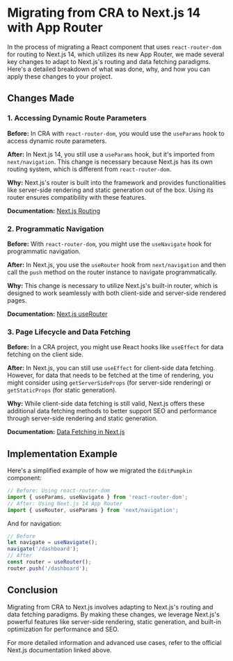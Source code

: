 # Migrating from CRA to Next.js 14 with App Router

In the process of migrating a React component that uses `react-router-dom` for routing to Next.js 14, which utilizes its new App Router, we made several key changes to adapt to Next.js's routing and data fetching paradigms. Here's a detailed breakdown of what was done, why, and how you can apply these changes to your project.

## Changes Made

### 1. Accessing Dynamic Route Parameters

**Before:** In CRA with `react-router-dom`, you would use the `useParams` hook to access dynamic route parameters.

**After:** In Next.js 14, you still use a `useParams` hook, but it's imported from `next/navigation`. This change is necessary because Next.js has its own routing system, which is different from `react-router-dom`.

**Why:** Next.js's router is built into the framework and provides functionalities like server-side rendering and static generation out of the box. Using its router ensures compatibility with these features.

**Documentation:** [Next.js Routing](https://nextjs.org/docs/routing/introduction)

### 2. Programmatic Navigation

**Before:** With `react-router-dom`, you might use the `useNavigate` hook for programmatic navigation.

**After:** In Next.js, you use the `useRouter` hook from `next/navigation` and then call the `push` method on the router instance to navigate programmatically.

**Why:** This change is necessary to utilize Next.js's built-in router, which is designed to work seamlessly with both client-side and server-side rendered pages.

**Documentation:** [Next.js useRouter](https://nextjs.org/docs/api-reference/next/router#userouter)

### 3. Page Lifecycle and Data Fetching

**Before:** In a CRA project, you might use React hooks like `useEffect` for data fetching on the client side.

**After:** In Next.js, you can still use `useEffect` for client-side data fetching. However, for data that needs to be fetched at the time of rendering, you might consider using `getServerSideProps` (for server-side rendering) or `getStaticProps` (for static generation).

**Why:** While client-side data fetching is still valid, Next.js offers these additional data fetching methods to better support SEO and performance through server-side rendering and static generation.

**Documentation:** [Data Fetching in Next.js](https://nextjs.org/docs/basic-features/data-fetching)

## Implementation Example

Here's a simplified example of how we migrated the `EditPumpkin` component:
```javascript
// Before: Using react-router-dom
import { useParams, useNavigate } from 'react-router-dom';
// After: Using Next.js 14 App Router
import { useRouter, useParams } from 'next/navigation';
```

And for navigation:
```javascript
// Before
let navigate = useNavigate();
navigate('/dashboard');
// After
const router = useRouter();
router.push('/dashboard');
```

## Conclusion

Migrating from CRA to Next.js involves adapting to Next.js's routing and data fetching paradigms. By making these changes, we leverage Next.js's powerful features like server-side rendering, static generation, and built-in optimization for performance and SEO.

For more detailed information and advanced use cases, refer to the official Next.js documentation linked above.